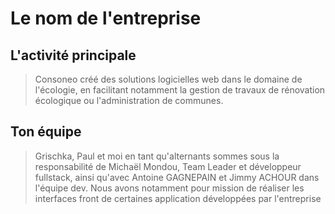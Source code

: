 # Le nom de l'entreprise

## L'activité principale

> Consoneo créé des solutions logicielles web dans le domaine de l'écologie, en facilitant notamment la gestion de travaux de rénovation écologique ou l'administration de communes.

## Ton équipe

> Grischka, Paul et moi en tant qu'alternants sommes sous la responsabilité de Michaël Mondou, Team Leader et développeur fullstack, ainsi qu'avec Antoine GAGNEPAIN et Jimmy ACHOUR dans l'équipe dev. Nous avons notamment pour mission de réaliser les interfaces front de certaines application développées par l'entreprise

